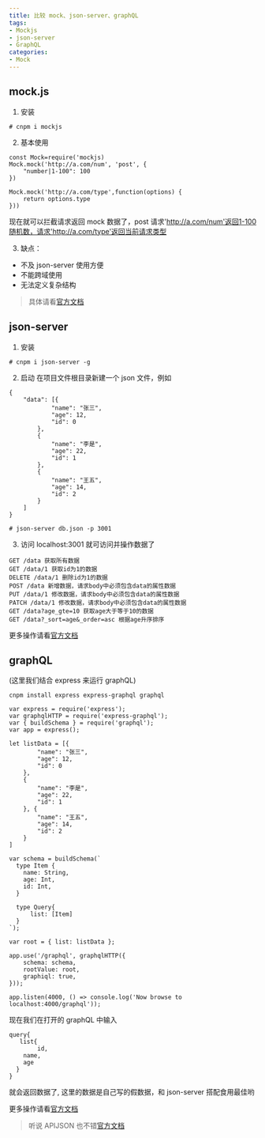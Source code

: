```yaml
---
title: 比较 mock、json-server、graphQL
tags: 
- Mockjs
- json-server
- GraphQL
categories:
- Mock
---
```


## mock.js

1. 安装

```
# cnpm i mockjs
```

2. 基本使用

```
const Mock=require('mockjs)
Mock.mock('http://a.com/num', 'post', {
    "number|1-100": 100
})

Mock.mock('http://a.com/type',function(options) {
    return options.type
}))
```

现在就可以拦截请求返回 mock 数据了，post 请求'http://a.com/num'返回1-100随机数，请求'http://a.com/type'返回当前请求类型

3. 缺点：

- 不及 json-server 使用方便
- 不能跨域使用
- 无法定义复杂结构

> 具体请看[官方文档](http://mockjs.com/)

## json-server

1. 安装

```
# cnpm i json-server -g
```

2. 启动
   在项目文件根目录新建一个 json 文件，例如

```
{
    "data": [{
            "name": "张三",
            "age": 12,
            "id": 0
        },
        {
            "name": "李是",
            "age": 22,
            "id": 1
        },
        {
            "name": "王五",
            "age": 14,
            "id": 2
        }
    ]
}
```

```
# json-server db.json -p 3001
```

3. 访问 localhost:3001 就可访问并操作数据了

```
GET /data 获取所有数据
GET /data/1 获取id为1的数据
DELETE /data/1 删除id为1的数据
POST /data 新增数据，请求body中必须包含data的属性数据
PUT /data/1 修改数据，请求body中必须包含data的属性数据
PATCH /data/1 修改数据，请求body中必须包含data的属性数据
GET /data?age_gte=10 获取age大于等于10的数据
GET /data?_sort=age&_order=asc 根据age升序排序
```

更多操作请看[官方文档](https://www.npmjs.com/package/json-server)

## graphQL

(这里我们结合 express 来运行 graphQL)

```
cnpm install express express-graphql graphql
```

```
var express = require('express');
var graphqlHTTP = require('express-graphql');
var { buildSchema } = require('graphql');
var app = express();

let listData = [{
        "name": "张三",
        "age": 12,
        "id": 0
    },
    {
        "name": "李是",
        "age": 22,
        "id": 1
    }, {
        "name": "王五",
        "age": 14,
        "id": 2
    }
]

var schema = buildSchema(`
  type Item {
    name: String,
    age: Int,
    id: Int,
  }

  type Query{
      list: [Item]
  }
`);

var root = { list: listData };

app.use('/graphql', graphqlHTTP({
    schema: schema,
    rootValue: root,
    graphiql: true,
}));

app.listen(4000, () => console.log('Now browse to localhost:4000/graphql'));
```

现在我们在打开的 graphQL 中输入

```
query{
   list{
		id,
    name,
    age
  }
}
```

就会返回数据了, 这里的数据是自己写的假数据，和 json-server 搭配食用最佳哟

更多操作请看[官方文档](http://graphql.cn)

> 听说 APIJSON 也不错[官方文档](https://github.com/TommyLemon/APIJSON)
